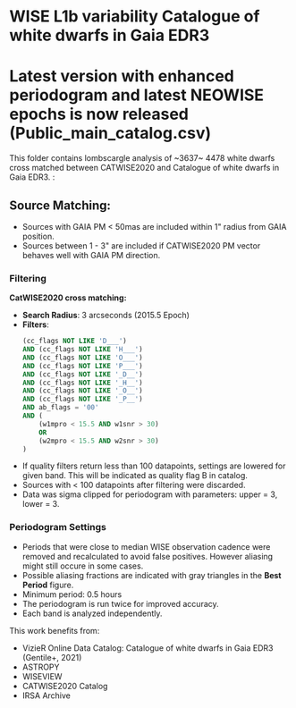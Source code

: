 # WISE L1b variability Catalogue of white dwarfs in Gaia EDR3

# Latest version with enhanced periodogram and latest NEOWISE epochs is now released (Public_main_catalog.csv)

This folder contains lombscargle analysis of ~3637~ 4478 white dwarfs cross matched between CATWISE2020 and Catalogue of white dwarfs in Gaia EDR3.
:

## Source Matching:
- Sources with GAIA PM < 50mas are included within 1" radius from GAIA position.
- Sources between 1 - 3" are included if CATWISE2020 PM vector behaves well with GAIA PM direction.


### Filtering
 **CatWISE2020 cross matching:**
   - **Search Radius**: 3 arcseconds (2015.5 Epoch)
   - **Filters**:
     ```sql
     (cc_flags NOT LIKE 'D___')
     AND (cc_flags NOT LIKE 'H___')
     AND (cc_flags NOT LIKE 'O___')
     AND (cc_flags NOT LIKE 'P___')
     AND (cc_flags NOT LIKE '_D__')
     AND (cc_flags NOT LIKE '_H__')
     AND (cc_flags NOT LIKE '_O__')
     AND (cc_flags NOT LIKE '_P__')
     AND ab_flags = '00'
     AND (
         (w1mpro < 15.5 AND w1snr > 30)
         OR
         (w2mpro < 15.5 AND w2snr > 30)
     )
     
- If quality filters return less than 100 datapoints, settings are lowered for given band. This will be indicated as quality flag B in catalog.
- Sources with < 100 datapoints after filtering were discarded.
- Data was sigma clipped for periodogram with parameters: upper = 3, lower = 3.

### Periodogram Settings
  - Periods that were close to median WISE observation cadence were removed and recalculated to avoid false positives. However aliasing might still occure in some cases.
  - Possible aliasing fractions are indicated with gray triangles in the **Best Period** figure.
  - Minimum period: 0.5 hours
  - The periodogram is run twice for improved accuracy.
  - Each band is analyzed independently.


This work benefits from:
- VizieR Online Data Catalog: Catalogue of white dwarfs in Gaia EDR3 (Gentile+, 2021)
- ASTROPY
- WISEVIEW
- CATWISE2020 Catalog
- IRSA Archive
